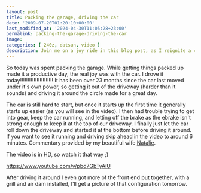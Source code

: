 ```yaml
---
layout: post
title: Packing the garage, driving the car
date: '2009-07-20T01:20:10+00:00'
last_modified_at: '2024-04-30T11:05:28+23:00'
permalink: packing-the-garage-driving-the-car
image: 
categories: [ 240z, datsun, video ]
description: Join me on a joy ride in this blog post, as I reignite a car after 23 months, register the struggles and celebrate the small victories.
---
```


So today was spent packing the garage. While getting things packed up made it a productive day, the real joy was with the car. I drove it today!!!!!!!!!!!!!!!!!!!!!! It has been over 23 months since the car last moved under it's own power, so getting it out of the driveway (harder than it sounds) and driving it around the circle made for a great day.

The car is still hard to start, but once it starts up the first time it generally starts up easier (as you will see in the video). I then had trouble trying to get into gear, keep the car running, and letting off the brake as the ebrake isn't strong enough to keep it at the top of our driveway. I finally just let the car roll down the driveway and started it at the bottom before driving it around. If you want to see it running and driving skip ahead in the video to around 6 minutes. Commentary provided by my beautiful wife [Natalie](https://www.nataliehammond.com).

The video is in HD, so watch it that way ;)

https://www.youtube.com/v/pbd7GbTyAiU

After driving it around I even got more of the front end put together, with a grill and air dam installed, I'll get a picture of that configuration tomorrow.


